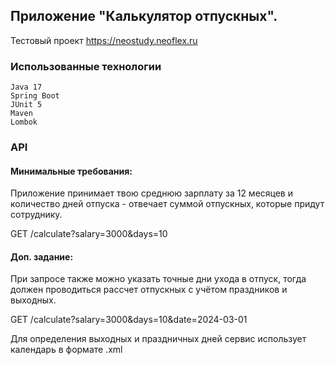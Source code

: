 ## Приложение "Калькулятор отпускных".

Тестовый проект https://neostudy.neoflex.ru

### Использованные технологии
    Java 17
    Spring Boot
    JUnit 5
    Maven
    Lombok

### API
#### Минимальные требования: 
Приложение принимает твою среднюю зарплату за 12 месяцев и количество дней отпуска - отвечает суммой отпускных, которые придут сотруднику. 

GET /calculate?salary=3000&days=10

#### Доп. задание: 
При запросе также можно указать точные дни ухода в отпуск, тогда должен проводиться рассчет отпускных с учётом праздников и выходных. 

GET /calculate?salary=3000&days=10&date=2024-03-01

Для определения выходных и праздничных дней сервис использует календарь в формате .xml